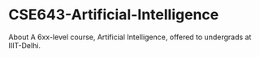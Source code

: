 # CSE643-Artificial-Intelligence
About A 6xx-level course, Artificial Intelligence, offered to undergrads at IIIT-Delhi.
